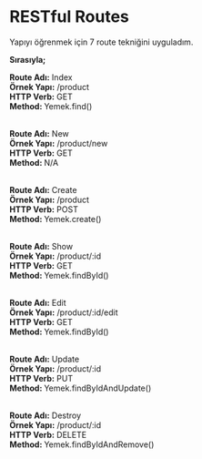 <h1>RESTful Routes</h1>

<p>Yapıyı öğrenmek için 7 route tekniğini uyguladım.</p>

<p><strong>Sırasıyla;</strong></p>

<strong>Route Adı:</strong> Index <br >
<strong>Örnek Yapı:</strong> /product <br >
<strong>HTTP Verb:</strong> GET <br >
<strong>Method: </strong> Yemek.find() <br > <br >



<strong>Route Adı:</strong> New <br >
<strong>Örnek Yapı:</strong> /product/new <br >
<strong>HTTP Verb:</strong> GET <br >
<strong>Method: </strong> N/A <br > <br >



<strong>Route Adı:</strong> Create <br >
<strong>Örnek Yapı:</strong> /product <br >
<strong>HTTP Verb:</strong> POST <br >
<strong>Method: </strong> Yemek.create() <br > <br >



<strong>Route Adı:</strong> Show <br >
<strong>Örnek Yapı:</strong> /product/:id <br >
<strong>HTTP Verb:</strong> GET <br >
<strong>Method: </strong> Yemek.findById() <br > <br >



<strong>Route Adı:</strong> Edit <br >
<strong>Örnek Yapı:</strong> /product/:id/edit <br >
<strong>HTTP Verb:</strong> GET <br >
<strong>Method: </strong> Yemek.findById() <br > <br >



<strong>Route Adı:</strong> Update <br >
<strong>Örnek Yapı:</strong> /product/:id <br >
<strong>HTTP Verb:</strong> PUT <br >
<strong>Method: </strong> Yemek.findByIdAndUpdate() <br > <br >



<strong>Route Adı:</strong> Destroy <br >
<strong>Örnek Yapı:</strong> /product/:id <br >
<strong>HTTP Verb:</strong> DELETE <br >
<strong>Method: </strong> Yemek.findByIdAndRemove()